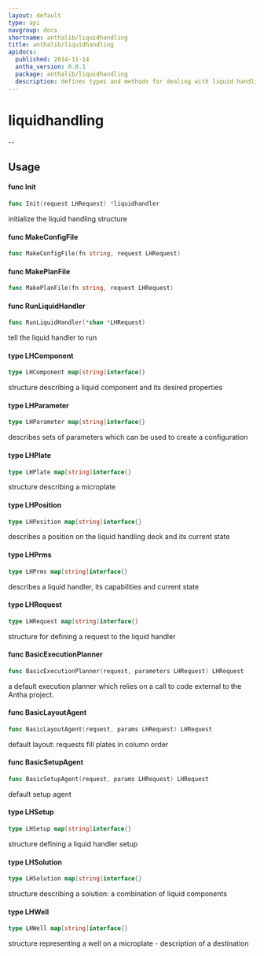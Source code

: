```yaml
---
layout: default
type: api
navgroup: docs
shortname: anthalib/liquidhandling
title: anthalib/liquidhandling
apidocs:
  published: 2014-11-14
  antha_version: 0.0.1
  package: anthalib/liquidhandling
  description: defines types and methods for dealing with liquid handling requests
---
```

# liquidhandling
--

## Usage

#### func  Init

```go
func Init(request LHRequest) *liquidhandler
```
initialize the liquid handling structure

#### func  MakeConfigFile

```go
func MakeConfigFile(fn string, request LHRequest)
```

#### func  MakePlanFile

```go
func MakePlanFile(fn string, request LHRequest)
```

#### func  RunLiquidHandler

```go
func RunLiquidHandler(*chan *LHRequest)
```
tell the liquid handler to run

#### type LHComponent

```go
type LHComponent map[string]interface{}
```

structure describing a liquid component and its desired properties

#### type LHParameter

```go
type LHParameter map[string]interface{}
```

describes sets of parameters which can be used to create a configuration

#### type LHPlate

```go
type LHPlate map[string]interface{}
```

structure describing a microplate

#### type LHPosition

```go
type LHPosition map[string]interface{}
```

describes a position on the liquid handling deck and its current state

#### type LHPrms

```go
type LHPrms map[string]interface{}
```

describes a liquid handler, its capabilities and current state

#### type LHRequest

```go
type LHRequest map[string]interface{}
```

structure for defining a request to the liquid handler

#### func  BasicExecutionPlanner

```go
func BasicExecutionPlanner(request, parameters LHRequest) LHRequest
```
a default execution planner which relies on a call to code external to the Antha
project.

#### func  BasicLayoutAgent

```go
func BasicLayoutAgent(request, params LHRequest) LHRequest
```
default layout: requests fill plates in column order

#### func  BasicSetupAgent

```go
func BasicSetupAgent(request, params LHRequest) LHRequest
```
default setup agent

#### type LHSetup

```go
type LHSetup map[string]interface{}
```

structure defining a liquid handler setup

#### type LHSolution

```go
type LHSolution map[string]interface{}
```

structure describing a solution: a combination of liquid components

#### type LHWell

```go
type LHWell map[string]interface{}
```

structure representing a well on a microplate - description of a destination
